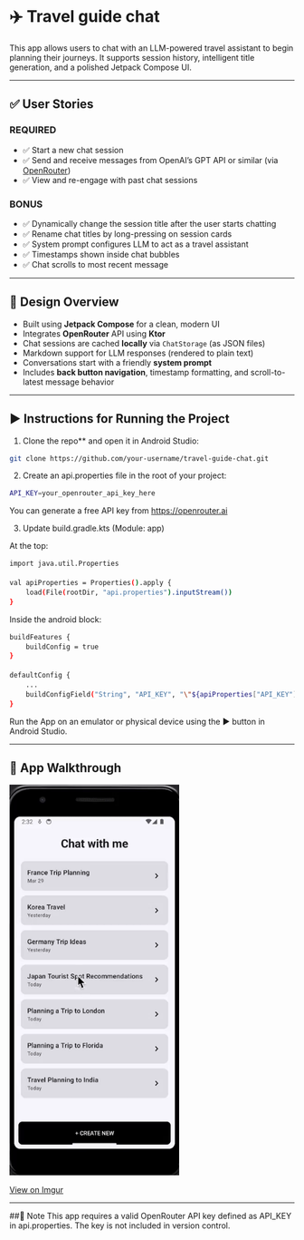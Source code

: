 # ✈️ Travel guide chat

This app allows users to chat with an LLM-powered travel assistant to begin planning their journeys. It supports session history, intelligent title generation, and a polished Jetpack Compose UI.

---

## ✅ User Stories

### REQUIRED

- ✅ Start a new chat session  
- ✅ Send and receive messages from OpenAI’s GPT API or similar (via [OpenRouter](https://openrouter.ai))  
- ✅ View and re-engage with past chat sessions  

### BONUS

- ✅ Dynamically change the session title after the user starts chatting  
- ✅ Rename chat titles by long-pressing on session cards  
- ✅ System prompt configures LLM to act as a travel assistant  
- ✅ Timestamps shown inside chat bubbles  
- ✅ Chat scrolls to most recent message  

---

## 🧠 Design Overview

- Built using **Jetpack Compose** for a clean, modern UI  
- Integrates **OpenRouter** API using **Ktor**  
- Chat sessions are cached **locally** via `ChatStorage` (as JSON files)  
- Markdown support for LLM responses (rendered to plain text)  
- Conversations start with a friendly **system prompt**  
- Includes **back button navigation**, timestamp formatting, and scroll-to-latest message behavior  

---

## ▶️ Instructions for Running the Project

1. Clone the repo** and open it in Android Studio:

```bash
git clone https://github.com/your-username/travel-guide-chat.git
```

2. Create an api.properties file in the root of your project:
   
```bash
API_KEY=your_openrouter_api_key_here
```
You can generate a free API key from https://openrouter.ai

3. Update build.gradle.kts (Module: app)

At the top:
```bash
import java.util.Properties

val apiProperties = Properties().apply {
    load(File(rootDir, "api.properties").inputStream())
}
```
Inside the android block:

```bash
buildFeatures {
    buildConfig = true
}

defaultConfig {
    ...
    buildConfigField("String", "API_KEY", "\"${apiProperties["API_KEY"]}\"")
}
```
Run the App on an emulator or physical device using the ▶️ button in Android Studio.

---

## 🎥 App Walkthrough

<img src="Walkthrough.gif" width="300"/>

[View on Imgur](https://imgur.com/a/KwLTxfu)

---

##🔐 Note
This app requires a valid OpenRouter API key defined as API_KEY in api.properties. The key is not included in version control.
